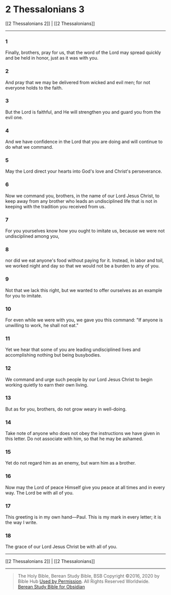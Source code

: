 # 2 Thessalonians 3

[[2 Thessalonians 2]] | [[2 Thessalonians]]

---

### 1
Finally, brothers, pray for us, that the word of the Lord may spread quickly and be held in honor, just as it was with you.

### 2
And pray that we may be delivered from wicked and evil men; for not everyone holds to the faith.

### 3
But the Lord is faithful, and He will strengthen you and guard you from the evil one.

### 4
And we have confidence in the Lord that you are doing and will continue to do what we command.

### 5
May the Lord direct your hearts into God's love and Christ's perseverance.

### 6
Now we command you, brothers, in the name of our Lord Jesus Christ, to keep away from any brother who leads an undisciplined life that is not in keeping with the tradition you received from us.

### 7
For you yourselves know how you ought to imitate us, because we were not undisciplined among you,

### 8
nor did we eat anyone's food without paying for it. Instead, in labor and toil, we worked night and day so that we would not be a burden to any of you.

### 9
Not that we lack this right, but we wanted to offer ourselves as an example for you to imitate.

### 10
For even while we were with you, we gave you this command: "If anyone is unwilling to work, he shall not eat."

### 11
Yet we hear that some of you are leading undisciplined lives and accomplishing nothing but being busybodies.

### 12
We command and urge such people by our Lord Jesus Christ to begin working quietly to earn their own living.

### 13
But as for you, brothers, do not grow weary in well-doing.

### 14
Take note of anyone who does not obey the instructions we have given in this letter. Do not associate with him, so that he may be ashamed.

### 15
Yet do not regard him as an enemy, but warn him as a brother.

### 16
Now may the Lord of peace Himself give you peace at all times and in every way. The Lord be with all of you.

### 17
This greeting is in my own hand—Paul. This is my mark in every letter; it is the way I write.

### 18
The grace of our Lord Jesus Christ be with all of you.

---

[[2 Thessalonians 2]] | [[2 Thessalonians]]

---

> The Holy Bible, Berean Study Bible, BSB
> Copyright &copy;2016, 2020 by Bible Hub
> [Used by Permission](https://berean.bible/terms.htm). All Rights Reserved Worldwide.
> [Berean Study Bible for Obsidian](https://github.com/gapmiss/berean-study-bible-for-obsidian)

